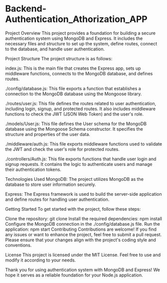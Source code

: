 # Backend-Authentication_Athorization_APP

Project Overview
This project provides a foundation for building a secure authentication system using MongoDB and Express. It includes the necessary files and structure to set up the system, define routes, connect to the database, and handle user authentication.

Project Structure
The project structure is as follows:

index.js: This is the main file that creates the Express app, sets up middleware functions, connects to the MongoDB database, and defines routes.

./config/database.js: This file exports a function that establishes a connection to the MongoDB database using the Mongoose library.

./routes/user.js: This file defines the routes related to user authentication, including login, signup, and protected routes. It also includes middleware functions to check the JWT (JSON Web Token) and the user's role.

./models/User.js: This file defines the User schema for the MongoDB database using the Mongoose Schema constructor. It specifies the structure and properties of the user data.

./middleware/auth.js: This file exports middleware functions used to validate the JWT and check the user's role for protected routes.

./controllers/Auth.js: This file exports functions that handle user login and signup requests. It contains the logic to authenticate users and manage their authentication tokens.

Technologies Used
MongoDB: The project utilizes MongoDB as the database to store user information securely.

Express: The Express framework is used to build the server-side application and define routes for handling user authentication.

Getting Started
To get started with the project, follow these steps:

Clone the repository: git clone <repository-url>
Install the required dependencies: npm install
Configure the MongoDB connection in the ./config/database.js file.
Run the application: npm start
Contributing
Contributions are welcome! If you find any issues or want to enhance the project, feel free to submit a pull request. Please ensure that your changes align with the project's coding style and conventions.

License
This project is licensed under the MIT License. Feel free to use and modify it according to your needs.



Thank you for using  authentication system with MongoDB and Express! We hope it serves as a reliable foundation for your Node.js application.

